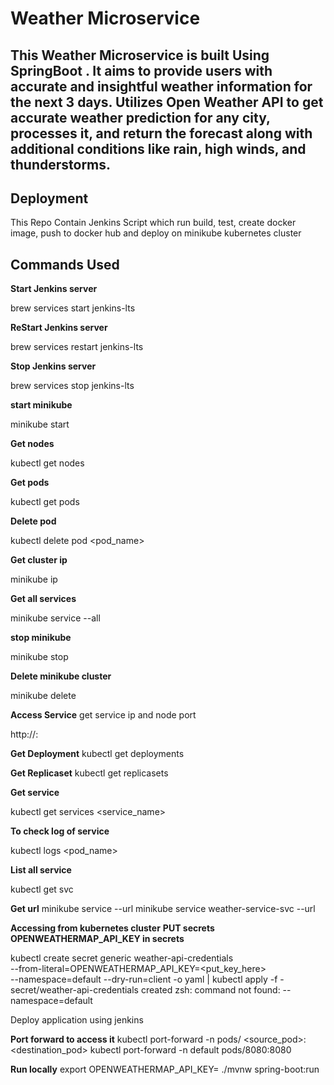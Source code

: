 # Weather Microservice

## This Weather Microservice is built Using SpringBoot . It aims to provide users with accurate and insightful weather information for the next 3 days. Utilizes Open Weather API to get accurate weather prediction for any city, processes it, and return the forecast along with additional conditions like rain, high winds, and thunderstorms.

## Deployment

This Repo Contain Jenkins Script which run build, test, create docker image, push to docker hub and deploy on minikube kubernetes cluster

## Commands Used

**Start Jenkins server**

brew services start jenkins-lts

**ReStart Jenkins server**

brew services restart jenkins-lts

**Stop Jenkins server**

brew services stop jenkins-lts

**start minikube**

minikube start  

**Get nodes**

kubectl get nodes

**Get pods**

kubectl get pods

**Delete pod**

kubectl delete pod <pod_name>

**Get cluster ip**

minikube ip

**Get all services**

minikube service --all

**stop minikube**

minikube stop

**Delete minikube cluster**

minikube delete

**Access Service**
get service ip and node port

http://<minikube-ip>:<node-port>

**Get Deployment**
kubectl get deployments 

**Get Replicaset**
kubectl get replicasets

**Get service**

kubectl get services <service_name>

**To check log of service**

kubectl logs <pod_name>

**List all service**

kubectl get svc

**Get url**
minikube service <service-name> --url
minikube service weather-service-svc --url

**Accessing from kubernetes cluster**
**PUT  secrets OPENWEATHERMAP_API_KEY in secrets**

kubectl create secret generic weather-api-credentials \
--from-literal=OPENWEATHERMAP_API_KEY=<put_key_here>  
--namespace=default --dry-run=client -o yaml | kubectl apply -f -
secret/weather-api-credentials created
zsh: command not found: --namespace=default

Deploy application using jenkins

**Port forward to access it**
kubectl port-forward -n <namespace-name> pods/<pod-name> <source_pod>:<destination_pod>
kubectl port-forward -n default pods/<pod-name>8080:8080

**Run locally**
export OPENWEATHERMAP_API_KEY=<api-key>
./mvnw spring-boot:run

